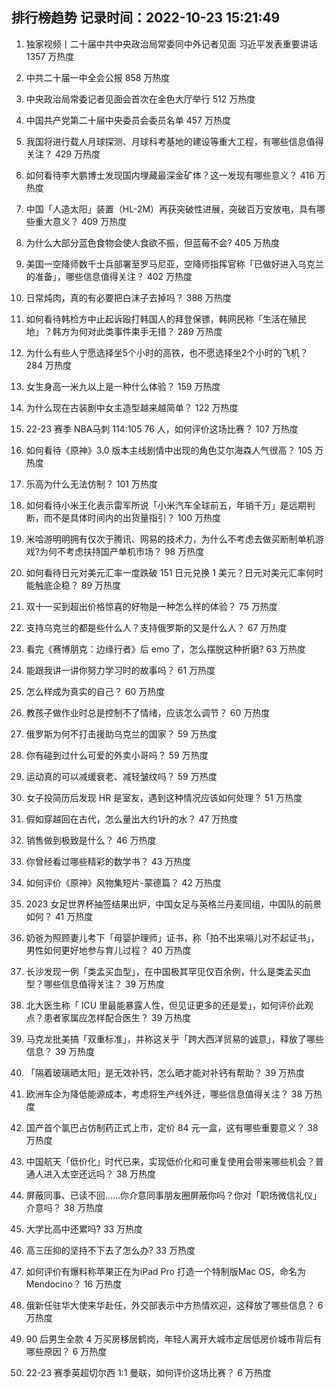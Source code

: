 
## 排行榜趋势 记录时间：2022-10-23 15:21:49
  
  1. 独家视频丨二十届中共中央政治局常委同中外记者见面 习近平发表重要讲话 1357 万热度
    
  2. 中共二十届一中全会公报 858 万热度
    
  3. 中央政治局常委记者见面会首次在金色大厅举行 512 万热度
    
  4. 中国共产党第二十届中央委员会委员名单 457 万热度
    
  5. 我国将进行载人月球探测、月球科考基地的建设等重大工程，有哪些信息值得关注？ 429 万热度
    
  6. 如何看待李大鹏博士发现国内埋藏最深金矿体？这一发现有哪些意义？ 416 万热度
    
  7. 中国「人造太阳」装置（HL-2M）再获突破性进展，突破百万安放电，具有哪些重大意义？ 409 万热度
    
  8. 为什么大部分蓝色食物会使人食欲不振，但蓝莓不会? 405 万热度
    
  9. 美国一空降师数千士兵部署至罗马尼亚，空降师指挥官称「已做好进入乌克兰的准备」，哪些信息值得关注？ 402 万热度
    
  10. 日常炖肉，真的有必要把白沫子去掉吗？ 388 万热度
    
  11. 如何看待韩检方中止起诉殴打韩国人的拜登保镖，韩网民称「生活在殖民地」？韩方为何对此类事件束手无措？ 289 万热度
    
  12. 为什么有些人宁愿选择坐5个小时的高铁，也不愿选择坐2个小时的飞机？ 284 万热度
    
  13. 女生身高一米九以上是一种什么体验？ 159 万热度
    
  14. 为什么现在古装剧中女主造型越来越简单？ 122 万热度
    
  15. 22-23 赛季 NBA马刺 114:105 76 人，如何评价这场比赛？ 107 万热度
    
  16. 如何看待《原神》3.0 版本主线剧情中出现的角色艾尔海森人气很高？ 105 万热度
    
  17. 乐高为什么无法仿制？ 101 万热度
    
  18. 如何看待小米王化表示雷军所说「小米汽车全球前五，年销千万」是远期判断，而不是具体时间内的出货量指引？ 100 万热度
    
  19. 米哈游明明拥有仅次于腾讯、网易的技术力，为什么不考虑去做买断制单机游戏?为何不考虑扶持国产单机市场？ 98 万热度
    
  20. 如何看待日元对美元汇率一度跌破 151 日元兑换 1 美元？日元对美元汇率何时能触底企稳？ 89 万热度
    
  21. 双十一买到超出价格惊喜的好物是一种怎么样的体验？ 75 万热度
    
  22. 支持乌克兰的都是些什么人？支持俄罗斯的又是什么人？ 67 万热度
    
  23. 看完《赛博朋克：边缘行者》后 emo 了，怎么摆脱这种折磨? 63 万热度
    
  24. 能跟我讲一讲你努力学习时的故事吗？ 61 万热度
    
  25. 怎么样成为真实的自己？ 60 万热度
    
  26. 教孩子做作业时总是控制不了情绪，应该怎么调节？ 60 万热度
    
  27. 俄罗斯为何不打击援助乌克兰的国家？ 59 万热度
    
  28. 你有碰到过什么可爱的外卖小哥吗？ 59 万热度
    
  29. 运动真的可以减缓衰老、减轻皱纹吗？ 59 万热度
    
  30. 女子投简历后发现 HR 是室友，遇到这种情况应该如何处理？ 51 万热度
    
  31. 假如穿越回在古代，怎么量出大约1升的水？ 47 万热度
    
  32. 销售做到极致是什么？ 46 万热度
    
  33. 你曾经看过哪些精彩的数学书？ 43 万热度
    
  34. 如何评价《原神》风物集短片-蒙德篇？ 42 万热度
    
  35. 2023 女足世界杯抽签结果出炉，中国女足与英格兰丹麦同组，中国队的前景如何？ 41 万热度
    
  36. 奶爸为照顾妻儿考下「母婴护理师」证书，称「拍不出来嗝儿对不起证书」，男性如何更好地参与育儿过程？ 40 万热度
    
  37. 长沙发现一例「类孟买血型」，在中国极其罕见仅百余例，什么是类孟买血型？哪些信息值得关注？ 39 万热度
    
  38. 北大医生称「 ICU 里最能暴露人性，但见证更多的还是爱」，如何评价此观点？患者家属应怎样配合医生？ 39 万热度
    
  39. 马克龙批美搞「双重标准」，并称这关乎「跨大西洋贸易的诚意」，释放了哪些信息？ 39 万热度
    
  40. 「隔着玻璃晒太阳」是无效补钙，怎么晒才能对补钙有帮助？ 39 万热度
    
  41. 欧洲车企为降低能源成本，考虑将生产线外迁，哪些信息值得关注？ 38 万热度
    
  42. 国产首个氯巴占仿制药正式上市，定价 84 元一盒，这有哪些重要意义？ 38 万热度
    
  43. 中国航天「低价化」时代已来，实现低价化和可重复使用会带来哪些机会？普通人进入太空还远吗？ 38 万热度
    
  44. 屏蔽同事、已读不回……你介意同事朋友圈屏蔽你吗？你对「职场微信礼仪」介意吗？ 38 万热度
    
  45. 大学比高中还累吗? 33 万热度
    
  46. 高三压抑的坚持不下去了怎么办? 33 万热度
    
  47. 如何评价有爆料称苹果正在为iPad Pro 打造一个特制版Mac OS，命名为Mendocino？ 16 万热度
    
  48. 俄新任驻华大使来华赴任，外交部表示中方热情欢迎，这释放了哪些信息？ 6 万热度
    
  49. 90 后男生全款 4 万买房移居鹤岗，年轻人离开大城市定居低房价城市背后有哪些原因？ 6 万热度
    
  50. 22-23 赛季英超切尔西 1:1 曼联，如何评价这场比赛？ 6 万热度
    